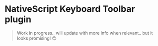 # NativeScript Keyboard Toolbar plugin

> Work in progress.. will update with more info when relevant.. but it looks promising! 😍
